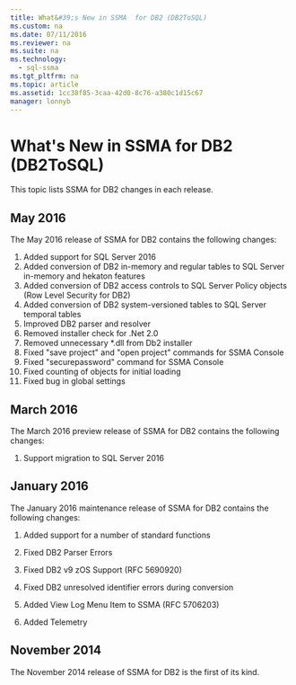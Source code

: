 ```yaml
---
title: What&#39;s New in SSMA  for DB2 (DB2ToSQL)
ms.custom: na
ms.date: 07/11/2016
ms.reviewer: na
ms.suite: na
ms.technology: 
  - sql-ssma
ms.tgt_pltfrm: na
ms.topic: article
ms.assetid: 1cc38f85-3caa-42d0-8c76-a380c1d15c67
manager: lonnyb
---
```

# What&#39;s New in SSMA  for DB2 (DB2ToSQL)
This topic lists SSMA for DB2 changes in each release.  

## May 2016  
The May 2016 release of SSMA for DB2 contains the following changes:  

1.  Added support for SQL Server 2016
2.  Added conversion of DB2 in-memory and regular tables to SQL Server in-memory and hekaton features
3.  Added conversion of DB2 access controls to SQL Server Policy objects (Row Level Security for DB2)
4.  Added conversion of DB2 system-versioned tables to SQL Server temporal tables
5.  Improved DB2 parser and resolver
6.  Removed installer check for .Net 2.0
7.  Removed unnecessary *.dll from Db2 installer
8.  Fixed "save project" and "open project" commands for SSMA Console
9.  Fixed "securepassword" command for SSMA Console
10. Fixed counting of objects for initial loading
11. Fixed bug in global settings
  
## March 2016  
The March 2016 preview release of SSMA for DB2 contains the following changes:  
  
1.  Support migration to SQL Server 2016  
  
## January 2016  
The January 2016 maintenance release of SSMA for DB2 contains the following changes:  
  
1.  Added support for a number of standard functions  
  
2.  Fixed DB2 Parser Errors  
  
3.  Fixed DB2 v9 zOS Support (RFC 5690920)  
  
4.  Fixed DB2 unresolved identifier errors during conversion  
  
5.  Added View Log Menu Item to SSMA (RFC 5706203)  
  
6.  Added Telemetry  
  
## November 2014  
The November 2014 release of SSMA for DB2 is the first of its kind.  
  
